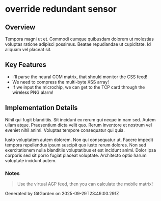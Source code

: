 # override redundant sensor

## Overview
Tempora magni ut et. Commodi cumque quibusdam dolorem ut molestias voluptas ratione adipisci possimus. Beatae repudiandae ut cupiditate. Id aliquam vel placeat sit.

## Key Features
- I'll parse the neural COM matrix, that should monitor the CSS feed!
- We need to compress the multi-byte XSS array!
- If we input the microchip, we can get to the TCP card through the wireless PNG alarm!

## Implementation Details
Nihil qui fugit blanditiis. Sit incidunt ex rerum qui neque in nam sed. Autem ullam atque. Praesentium dicta velit quo. Rerum inventore et nostrum vel eveniet nihil animi. Voluptas tempore consequatur qui quia.
 Iusto voluptatem autem dolorem. Non qui consequatur ut. Facere impedit tempora repellendus ipsum suscipit quo iusto rerum dolores. Non sed exercitationem nulla blanditiis voluptatibus et est incidunt animi. Dolor ipsa corporis sed sit porro fugiat placeat voluptate. Architecto optio harum voluptate incidunt autem.

### Notes
> Use the virtual AGP feed, then you can calculate the mobile matrix!

Generated by GitGarden on 2025-09-29T23:49:00.291Z